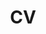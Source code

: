 ---
layout: cv
permalink: /cv/
title: CV
nav: true
nav_order: 3
cv_pdf: Luben_CV.pdf # you can also use external links here
description: Resumed Curriculum Vitae. More details in the PDF.
toc:
  sidebar: left
---